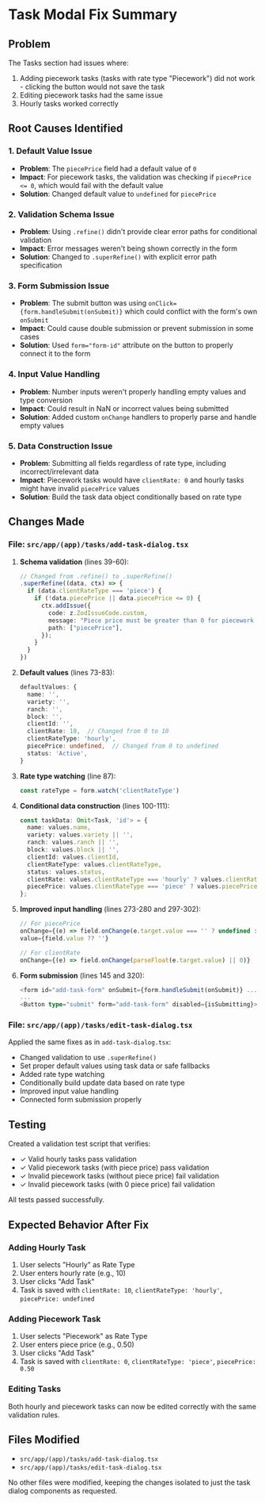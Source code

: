 # Task Modal Fix Summary

## Problem
The Tasks section had issues where:
1. Adding piecework tasks (tasks with rate type "Piecework") did not work - clicking the button would not save the task
2. Editing piecework tasks had the same issue
3. Hourly tasks worked correctly

## Root Causes Identified

### 1. Default Value Issue
- **Problem**: The `piecePrice` field had a default value of `0`
- **Impact**: For piecework tasks, the validation was checking if `piecePrice <= 0`, which would fail with the default value
- **Solution**: Changed default value to `undefined` for `piecePrice`

### 2. Validation Schema Issue
- **Problem**: Using `.refine()` didn't provide clear error paths for conditional validation
- **Impact**: Error messages weren't being shown correctly in the form
- **Solution**: Changed to `.superRefine()` with explicit error path specification

### 3. Form Submission Issue
- **Problem**: The submit button was using `onClick={form.handleSubmit(onSubmit)}` which could conflict with the form's own `onSubmit`
- **Impact**: Could cause double submission or prevent submission in some cases
- **Solution**: Used `form="form-id"` attribute on the button to properly connect it to the form

### 4. Input Value Handling
- **Problem**: Number inputs weren't properly handling empty values and type conversion
- **Impact**: Could result in NaN or incorrect values being submitted
- **Solution**: Added custom `onChange` handlers to properly parse and handle empty values

### 5. Data Construction Issue
- **Problem**: Submitting all fields regardless of rate type, including incorrect/irrelevant data
- **Impact**: Piecework tasks would have `clientRate: 0` and hourly tasks might have invalid `piecePrice` values
- **Solution**: Build the task data object conditionally based on rate type

## Changes Made

### File: `src/app/(app)/tasks/add-task-dialog.tsx`

1. **Schema validation** (lines 39-60):
   ```typescript
   // Changed from .refine() to .superRefine()
   .superRefine((data, ctx) => {
     if (data.clientRateType === 'piece') {
       if (!data.piecePrice || data.piecePrice <= 0) {
         ctx.addIssue({
           code: z.ZodIssueCode.custom,
           message: "Piece price must be greater than 0 for piecework tasks",
           path: ["piecePrice"],
         });
       }
     }
   })
   ```

2. **Default values** (lines 73-83):
   ```typescript
   defaultValues: {
     name: '',
     variety: '',
     ranch: '',
     block: '',
     clientId: '',
     clientRate: 10,  // Changed from 0 to 10
     clientRateType: 'hourly',
     piecePrice: undefined,  // Changed from 0 to undefined
     status: 'Active',
   }
   ```

3. **Rate type watching** (line 87):
   ```typescript
   const rateType = form.watch('clientRateType')
   ```

4. **Conditional data construction** (lines 100-111):
   ```typescript
   const taskData: Omit<Task, 'id'> = {
     name: values.name,
     variety: values.variety || '',
     ranch: values.ranch || '',
     block: values.block || '',
     clientId: values.clientId,
     clientRateType: values.clientRateType,
     status: values.status,
     clientRate: values.clientRateType === 'hourly' ? values.clientRate : 0,
     piecePrice: values.clientRateType === 'piece' ? values.piecePrice : undefined,
   };
   ```

5. **Improved input handling** (lines 273-280 and 297-302):
   ```typescript
   // For piecePrice
   onChange={(e) => field.onChange(e.target.value === '' ? undefined : parseFloat(e.target.value))}
   value={field.value ?? ''}
   
   // For clientRate
   onChange={(e) => field.onChange(parseFloat(e.target.value) || 0)}
   ```

6. **Form submission** (lines 145 and 320):
   ```typescript
   <form id="add-task-form" onSubmit={form.handleSubmit(onSubmit)} ...>
   ...
   <Button type="submit" form="add-task-form" disabled={isSubmitting}>
   ```

### File: `src/app/(app)/tasks/edit-task-dialog.tsx`

Applied the same fixes as in `add-task-dialog.tsx`:
- Changed validation to use `.superRefine()`
- Set proper default values using task data or safe fallbacks
- Added rate type watching
- Conditionally build update data based on rate type
- Improved input value handling
- Connected form submission properly

## Testing

Created a validation test script that verifies:
- ✓ Valid hourly tasks pass validation
- ✓ Valid piecework tasks (with piece price) pass validation
- ✓ Invalid piecework tasks (without piece price) fail validation
- ✓ Invalid piecework tasks (with 0 piece price) fail validation

All tests passed successfully.

## Expected Behavior After Fix

### Adding Hourly Task
1. User selects "Hourly" as Rate Type
2. User enters hourly rate (e.g., 10)
3. User clicks "Add Task"
4. Task is saved with `clientRate: 10`, `clientRateType: 'hourly'`, `piecePrice: undefined`

### Adding Piecework Task
1. User selects "Piecework" as Rate Type
2. User enters piece price (e.g., 0.50)
3. User clicks "Add Task"
4. Task is saved with `clientRate: 0`, `clientRateType: 'piece'`, `piecePrice: 0.50`

### Editing Tasks
Both hourly and piecework tasks can now be edited correctly with the same validation rules.

## Files Modified
- `src/app/(app)/tasks/add-task-dialog.tsx`
- `src/app/(app)/tasks/edit-task-dialog.tsx`

No other files were modified, keeping the changes isolated to just the task dialog components as requested.
